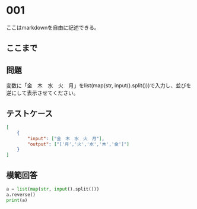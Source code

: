 # 001

ここはmarkdownを自由に記述できる。

ここまで
---
## 問題

変数に「金　木　水　火　月」をlist(map(str, input().split()))で入力し、並びを逆にして表示させてください。

## テストケース

```json
[
	{
		"input": ["金　木　水　火　月"],
		"output": ["['月','火','水','木','金']"]
  	}
]
```

## 模範回答
```python
a = list(map(str, input().split()))
a.reverse()
print(a)
```